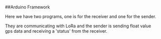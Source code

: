 ##Arduino Framework

Here we have two programs, one is for the receiver and one for the sender.

They are communicating with LoRa and the sender is sending float value gps data and receiving a 'status' from the receiver.
